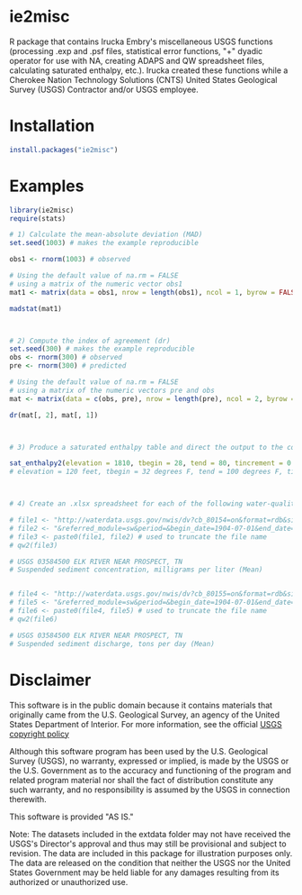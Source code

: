 # ie2misc

R package that contains Irucka Embry's miscellaneous USGS functions (processing .exp and .psf files, statistical error functions, "+" dyadic operator for use with NA, creating ADAPS and QW spreadsheet files, calculating saturated enthalpy, etc.). Irucka created these functions while a Cherokee Nation Technology Solutions (CNTS) United States Geological Survey (USGS) Contractor and/or USGS employee.


# Installation

```R
install.packages("ie2misc")
```


# Examples
```R
library(ie2misc)
require(stats)

# 1) Calculate the mean-absolute deviation (MAD)
set.seed(1003) # makes the example reproducible

obs1 <- rnorm(1003) # observed

# Using the default value of na.rm = FALSE
# using a matrix of the numeric vector obs1
mat1 <- matrix(data = obs1, nrow = length(obs1), ncol = 1, byrow = FALSE, dimnames = list(c(rep("", length(obs1))), "Observed"))

madstat(mat1)



# 2) Compute the index of agreement (dr)
set.seed(300) # makes the example reproducible
obs <- rnorm(300) # observed
pre <- rnorm(300) # predicted

# Using the default value of na.rm = FALSE
# using a matrix of the numeric vectors pre and obs
mat <- matrix(data = c(obs, pre), nrow = length(pre), ncol = 2, byrow = FALSE, dimnames = list(c(rep("", length(pre))), c("Predicted", "Observed")))

dr(mat[, 2], mat[, 1])



# 3) Produce a saturated enthalpy table and direct the output to the console

sat_enthalpy2(elevation = 1810, tbegin = 28, tend = 80, tincrement = 0.1, output = "console")
# elevation = 120 feet, tbegin = 32 degrees F, tend = 100 degrees F, tincrement = 0.1 degrees F



# 4) Create an .xlsx spreadsheet for each of the following water-quality data sets (follow the file dialog):

# file1 <- "http://waterdata.usgs.gov/nwis/dv?cb_80154=on&format=rdb&site_no=03584500"
# file2 <- "&referred_module=sw&period=&begin_date=1904-07-01&end_date=2016-06-22"
# file3 <- paste0(file1, file2) # used to truncate the file name
# qw2(file3)

# USGS 03584500 ELK RIVER NEAR PROSPECT, TN
# Suspended sediment concentration, milligrams per liter (Mean)


# file4 <- "http://waterdata.usgs.gov/nwis/dv?cb_80155=on&format=rdb&site_no=03584500"
# file5 <- "&referred_module=sw&period=&begin_date=1904-07-01&end_date=2016-06-22"
# file6 <- paste0(file4, file5) # used to truncate the file name
# qw2(file6)

# USGS 03584500 ELK RIVER NEAR PROSPECT, TN
# Suspended sediment discharge, tons per day (Mean)
```



# Disclaimer

This software is in the public domain because it contains materials that originally came from the U.S. Geological Survey, an agency of the United States Department of Interior. For more information, see the official [USGS copyright policy](http://www.usgs.gov/visual-id/credit_usgs.html#copyright)

Although this software program has been used by the U.S. Geological Survey (USGS), no warranty, expressed or implied, is made by the USGS or the U.S. Government as to the accuracy and functioning of the program and related program material nor shall the fact of distribution constitute any such warranty, and no responsibility is assumed by the USGS in connection therewith.

This software is provided "AS IS."


Note: The datasets included in the extdata folder may not have received the USGS's Director's approval and thus may still be provisional and subject to revision. The data are included in this package for illustration purposes only. The data are released on the condition that neither the USGS nor the United States Government may be held liable for any damages resulting from its authorized or unauthorized use.
